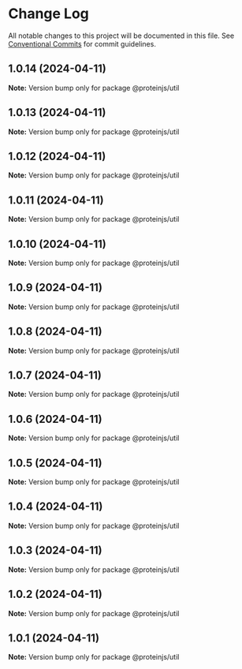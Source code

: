 # Change Log

All notable changes to this project will be documented in this file.
See [Conventional Commits](https://conventionalcommits.org) for commit guidelines.

## 1.0.14 (2024-04-11)

**Note:** Version bump only for package @proteinjs/util





## 1.0.13 (2024-04-11)

**Note:** Version bump only for package @proteinjs/util





## 1.0.12 (2024-04-11)

**Note:** Version bump only for package @proteinjs/util





## 1.0.11 (2024-04-11)

**Note:** Version bump only for package @proteinjs/util





## 1.0.10 (2024-04-11)

**Note:** Version bump only for package @proteinjs/util





## 1.0.9 (2024-04-11)

**Note:** Version bump only for package @proteinjs/util





## 1.0.8 (2024-04-11)

**Note:** Version bump only for package @proteinjs/util





## 1.0.7 (2024-04-11)

**Note:** Version bump only for package @proteinjs/util





## 1.0.6 (2024-04-11)

**Note:** Version bump only for package @proteinjs/util





## 1.0.5 (2024-04-11)

**Note:** Version bump only for package @proteinjs/util





## 1.0.4 (2024-04-11)

**Note:** Version bump only for package @proteinjs/util





## 1.0.3 (2024-04-11)

**Note:** Version bump only for package @proteinjs/util





## 1.0.2 (2024-04-11)

**Note:** Version bump only for package @proteinjs/util





## 1.0.1 (2024-04-11)

**Note:** Version bump only for package @proteinjs/util
